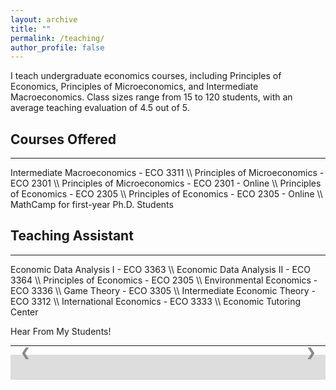 ```yaml
---
layout: archive
title: ""
permalink: /teaching/
author_profile: false
---
```


I teach undergraduate economics courses, including Principles of Economics, Principles of Microeconomics, and Intermediate Macroeconomics. Class sizes range from 15 to 120 students, with an average teaching evaluation of 4.5 out of 5.


## Courses Offered
<hr> <!-- This adds a horizontal line below the heading -->
Intermediate Macroeconomics  - ECO 3311 \\
Principles of Microeconomics - ECO 2301 \\
Principles of Microeconomics - ECO 2301 - Online \\
Principles of Economics - ECO 2305 \\
Principles of Economics - ECO 2305 - Online \\
MathCamp for first-year Ph.D. Students 


## Teaching Assistant
<hr> <!-- This adds a horizontal line below the heading -->
Economic Data Analysis I - ECO 3363 \\
Economic Data Analysis II - ECO 3364 \\
Principles of Economics - ECO 2305 \\
Environmental Economics - ECO 3336  \\
Game Theory - ECO 3305 \\
Intermediate Economic Theory - ECO 3312 \\
International Economics - ECO 3333  \\
Economic Tutoring Center 


Hear From My Students!

<hr> <!-- This adds a horizontal line below the heading -->

<style>

/* Slideshow container */
.slideshow-container {
  position: relative;
  background: #f1f1f1f1;
}

/* Slides */
.mySlides {
  display: none;
  padding: 60px;
  text-align: center;
}

/* Next & previous buttons */
.prev, .next {
  cursor: pointer;
  position: absolute;
  top: 50%;
  width: auto;
  margin-top: -30px;
  padding: 16px;
  color: #888;
  font-weight: bold;
  font-size: 18px;
  border-radius: 0 3px 3px 0;
  user-select: none;
}

/* Position the "next button" to the right */
.next {
  position: absolute;
  right: 0;
  border-radius: 3px 0 0 3px;
}

/* On hover, add a black background color with a little bit see-through */
.prev:hover, .next:hover {
  background-color: rgba(0,0,0,0.8);
  color: white;
}

/* The dot/bullet/indicator container */
.dot-container {
    text-align: center;
    padding: 20px;
    background: #ddd;
}

/* The dots/bullets/indicators */
.dot {
  cursor: pointer;
  height: 10px;
  width: 10px;
  margin: 0 2px;
  background-color: #bbb;
  border-radius: 50%;
  display: inline-block;
  transition: background-color 0.6s ease;
}

/* Add a background color to the active dot/circle */
.active, .dot:hover {
  background-color: #717171;
}

/* Add an italic font style to all quotes */
q {font-style: italic;}

/* Add a blue color to the author */
.author {color: cornflowerblue;}

</style>

<div class="slideshow-container">
	
<div class="mySlides">
  <q>The professor, Mr. Jalal was the incredible with helping students in their own needed way. Between staying after class and office hours I think he has
helped out almost the entire class. Very organized and teaches at a great speed.</q>
</div>

<div class="mySlides">
  <q>Really wants you to learn and not just hand you work for a grade.</q>
</div>

<div class="mySlides">
  <q>Super kind and helpful guy. Very smart and always answers questions kindly. Very flexible.</q>
</div>

<div class="mySlides">
  <q>The most effective aspects were homework and the lectures. I got plenty of good practice from the homework and the lectures were interactive as he did practice problems
with us on the chalkboard.</q>
</div>
	
<div class="mySlides">
  <q>I think he cares deeply about his students and actually wants them to learn, contrary to other professors at the school. I appreciated his class although I seemed to struggle.</q>
</div>

<div class="mySlides">
  <q>He was a great professor and it felt like he knew what he was talking about and the way to teach it to the students.</q>
</div>

<div class="mySlides">
  <q>Your teaching was really helpful and help me understand concepts. Overall keep up the great work!!</q>
</div>

<div class="mySlides">
  <q>Nice and most understanding professor Ive ever had! Responds quickly to emails and easy to understand. Good lectures and good coverage on all course topics.</q>
</div>

<div class="mySlides">
  <q>Good and fair instructor who I respected and was fully engaged with the class</q>
</div>

<div class="mySlides">
  <q>Very nice instructor. Gave lots of opportunities for us to succeed and organized the class very well.</q>
</div>
	

<!-- Next and previous buttons -->
<a class="prev" onclick="plusSlides(-1)">&#10094;</a>
<a class="next" onclick="plusSlides(1)">&#10095;</a>

</div>

<div class="dot-container" id="dotContainer"></div>

<script>
let slideIndex = 1;
document.addEventListener("DOMContentLoaded", function() {
  showSlides(slideIndex);
});
let totalSlides = 10;
let visibleDots = 5;
let autoPlayInterval = null; // store autoplay interval

showSlides(slideIndex);

// Next/Prev controls
function plusSlides(n) {
  showSlides(slideIndex += n);
}

// Dot controls
function currentSlide(n) {
  showSlides(slideIndex = n);
}

function showSlides(n) {
  let i;
  let slides = document.getElementsByClassName("mySlides");
  if (n > slides.length) {slideIndex = 1}
  if (n < 1) {slideIndex = slides.length}

  // Hide all slides
  for (i = 0; i < slides.length; i++) {
    slides[i].style.display = "none";  
  }
  // Show current slide
  slides[slideIndex-1].style.display = "block";  

  // Update dots
  updateDots();
}

function updateDots() {
  let dotContainer = document.getElementById("dotContainer");
  dotContainer.innerHTML = ""; // Clear existing dots

  // Calculate group
  let groupStart = Math.floor((slideIndex-1) / visibleDots) * visibleDots + 1;
  let groupEnd = Math.min(groupStart + visibleDots - 1, totalSlides);

  for (let i = groupStart; i <= groupEnd; i++) {
    let dot = document.createElement("span");
    dot.className = "dot";
    if (i === slideIndex) {
      dot.classList.add("active");
    }
    dot.setAttribute("onclick", "currentSlide(" + i + ")");
    dotContainer.appendChild(dot);
  }
}

/* Optional autoplay */
function startAutoPlay(interval=4000) {
  stopAutoPlay(); // clear existing interval
  autoPlayInterval = setInterval(() => {
    plusSlides(1);
  }, interval);
}
function stopAutoPlay() {
  if (autoPlayInterval) {
    clearInterval(autoPlayInterval);
    autoPlayInterval = null;
  }
}

// Start autoplay (every 4 seconds)
startAutoPlay(4000);
</script>